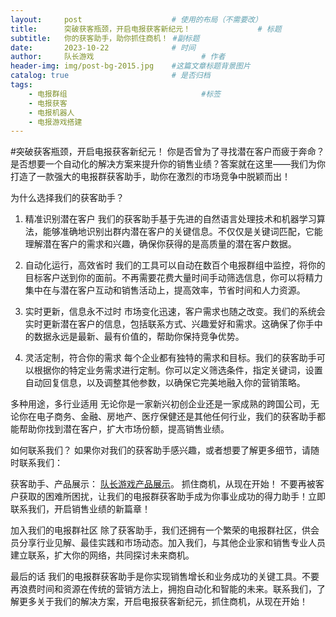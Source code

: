 ```yaml
---
layout:     post   				    # 使用的布局（不需要改）
title:      突破获客瓶颈，开启电报获客新纪元！ 				# 标题 
subtitle:   你的获客助手，助你抓住商机！ #副标题
date:       2023-10-22				# 时间
author:     队长游戏 						# 作者
header-img: img/post-bg-2015.jpg 	#这篇文章标题背景图片
catalog: true 						# 是否归档
tags:
    - 电报群组								#标签
    - 电报获客
    - 电报机器人
    - 电报游戏搭建
---
```

#突破获客瓶颈，开启电报获客新纪元！
你是否曾为了寻找潜在客户而疲于奔命？是否想要一个自动化的解决方案来提升你的销售业绩？答案就在这里——我们为你打造了一款强大的电报群获客助手，助你在激烈的市场竞争中脱颖而出！

为什么选择我们的获客助手？
1. 精准识别潜在客户
我们的获客助手基于先进的自然语言处理技术和机器学习算法，能够准确地识别出群内潜在客户的关键信息。不仅仅是关键词匹配，它能理解潜在客户的需求和兴趣，确保你获得的是高质量的潜在客户数据。

2. 自动化运行，高效省时
我们的工具可以自动在数百个电报群组中监控，将你的目标客户送到你的面前。不再需要花费大量时间手动筛选信息，你可以将精力集中在与潜在客户互动和销售活动上，提高效率，节省时间和人力资源。

3. 实时更新，信息永不过时
市场变化迅速，客户需求也随之改变。我们的系统会实时更新潜在客户的信息，包括联系方式、兴趣爱好和需求。这确保了你手中的数据永远是最新、最有价值的，帮助你保持竞争优势。

4. 灵活定制，符合你的需求
每个企业都有独特的需求和目标。我们的获客助手可以根据你的特定业务需求进行定制。你可以定义筛选条件，指定关键词，设置自动回复信息，以及调整其他参数，以确保它完美地融入你的营销策略。

多种用途，多行业适用
无论你是一家新兴初创企业还是一家成熟的跨国公司，无论你在电子商务、金融、房地产、医疗保健还是其他任何行业，我们的获客助手都能帮助你找到潜在客户，扩大市场份额，提高销售业绩。

如何联系我们？
如果你对我们的获客助手感兴趣，或者想要了解更多细节，请随时联系我们：

获客助手、产品展示： [队长游戏产品展示](https://t.me/captainGameBot  "加入队长游戏官方频道，紧跟功能更新")。
抓住商机，从现在开始！
不要再被客户获取的困难所困扰，让我们的电报群获客助手成为你事业成功的得力助手！立即联系我们，开启销售业绩的新篇章！

加入我们的电报群社区
除了获客助手，我们还拥有一个繁荣的电报群社区，供会员分享行业见解、最佳实践和市场动态。加入我们，与其他企业家和销售专业人员建立联系，扩大你的网络，共同探讨未来商机。

最后的话
我们的电报群获客助手是你实现销售增长和业务成功的关键工具。不要再浪费时间和资源在传统的营销方法上，拥抱自动化和智能的未来。联系我们，了解更多关于我们的解决方案，开启电报获客新纪元，抓住商机，从现在开始！
